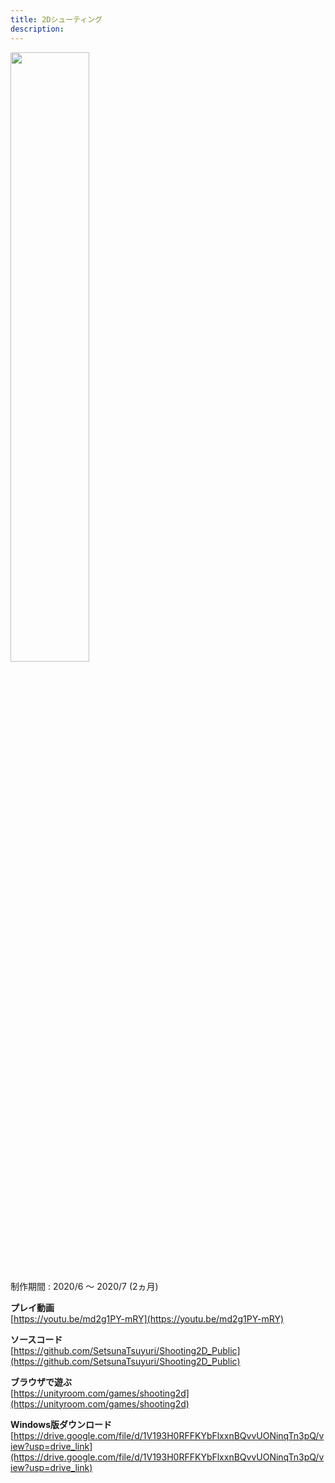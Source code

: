 ```yaml
---
title: 2Dシューティング
description: 
---
```


<img src="images/shooting_2d.jpg" width="50%">

制作期間 : 2020/6 ～ 2020/7 (2ヵ月)

**プレイ動画**  
[https://youtu.be/md2g1PY-mRY](https://youtu.be/md2g1PY-mRY)

**ソースコード**  
[https://github.com/SetsunaTsuyuri/Shooting2D_Public](https://github.com/SetsunaTsuyuri/Shooting2D_Public)

**ブラウザで遊ぶ**  
[https://unityroom.com/games/shooting2d](https://unityroom.com/games/shooting2d)

**Windows版ダウンロード**  
[https://drive.google.com/file/d/1V193H0RFFKYbFlxxnBQvvUONinqTn3pQ/view?usp=drive_link](https://drive.google.com/file/d/1V193H0RFFKYbFlxxnBQvvUONinqTn3pQ/view?usp=drive_link)